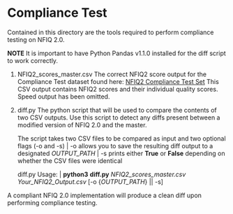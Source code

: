 Compliance Test
===============

Contained in this directory are the tools required to perform compliance testing on NFIQ 2.0. 

**NOTE** It is important to have Python Pandas v1.1.0 installed for the diff script to work correctly. 


1. NFIQ2_scores_master.csv
	The correct NFIQ2 score output for the Compliance Test dataset found here: [NFIQ2 Compliance Test Set](INSERT_CTS_LINK_HERE)
	This CSV output contains NFIQ2 scores and their individual quality scores. Speed output has been omitted.


2. diff.py
	The python script that will be used to compare the contents of two CSV outputs. 
	Use this script to detect any diffs present between a modified version of NFIQ 2.0 and the master.

	
	The script takes two CSV files to be compared as input and two optional flags (-o and -s)
		| -o allows you to save the resulting diff output to a designated _OUTPUT_PATH_
		| -s prints either **True** or **False** depending on whether the CSV files were identical

	
	diff.py Usage:
		| **python3** **diff.py** _NFIQ2_scores_master.csv_ _Your_NFIQ2_Output.csv_ [-o {_OUTPUT_PATH_} || -s]
	

A compliant NFIQ 2.0 implementation will produce a clean diff upon performing compliance testing. 
